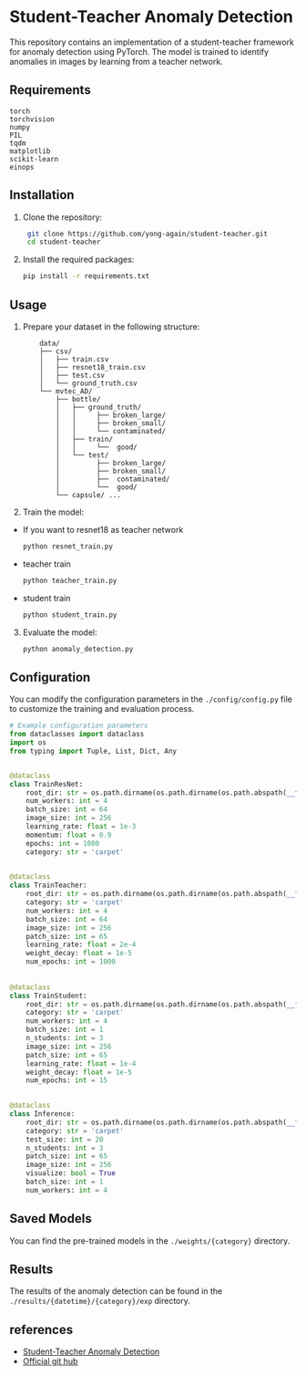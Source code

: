 # Student-Teacher Anomaly Detection
This repository contains an implementation of a student-teacher framework for anomaly detection using PyTorch. 
The model is trained to identify anomalies in images by learning from a teacher network.

## Requirements
```text
torch
torchvision
numpy
PIL
tqdm
matplotlib
scikit-learn
einops
```

## Installation
1. Clone the repository:
   ```bash
    git clone https://github.com/yong-again/student-teacher.git
    cd student-teacher
    ```
2. Install the required packages:
    ```bash
    pip install -r requirements.txt
    ```
## Usage
1. Prepare your dataset in the following structure:
    ```text
        data/
        ├── csv/
        │   ├── train.csv
        │   ├── resnet18_train.csv
        │   ├── test.csv
        │   └── ground_truth.csv
        └── mvtec_AD/
            ├── bottle/
            │   ├── ground_truth/
            │   │     ├── broken_large/
            │   │     ├── broken_small/
            │   │     └── contaminated/
            │   ├── train/
            │   │     └──  good/  
            │   └── test/
            │         ├── broken_large/
            │         ├── broken_small/
            │         ├──  contaminated/
            │         └──  good/
            └── capsule/ ...
    ```

2. Train the model:
- If you want to resnet18 as teacher network
    
  ```bash
  python resnet_train.py
  ```
- teacher train
  ```bash
  python teacher_train.py
  ```
- student train
    ```bash
    python student_train.py
    ```
  
3. Evaluate the model:
    ```bash
   python anomaly_detection.py
   ```

## Configuration
You can modify the configuration parameters in the `./config/config.py` file to customize the training and evaluation process.

```python
# Example configuration parameters
from dataclasses import dataclass
import os
from typing import Tuple, List, Dict, Any


@dataclass
class TrainResNet:
    root_dir: str = os.path.dirname(os.path.dirname(os.path.abspath(__file__)))
    num_workers: int = 4
    batch_size: int = 64
    image_size: int = 256
    learning_rate: float = 1e-3
    momentum: float = 0.9
    epochs: int = 1000
    category: str = 'carpet'

    
@dataclass
class TrainTeacher:
    root_dir: str = os.path.dirname(os.path.dirname(os.path.abspath(__file__)))
    category: str = 'carpet'
    num_workers: int = 4
    batch_size: int = 64
    image_size: int = 256
    patch_size: int = 65
    learning_rate: float = 2e-4
    weight_decay: float = 1e-5
    num_epochs: int = 1000
    
    
@dataclass
class TrainStudent:
    root_dir: str = os.path.dirname(os.path.dirname(os.path.abspath(__file__)))
    category: str = 'carpet'
    num_workers: int = 4
    batch_size: int = 1
    n_students: int = 3
    image_size: int = 256
    patch_size: int = 65
    learning_rate: float = 1e-4
    weight_decay: float = 1e-5
    num_epochs: int = 15

    
@dataclass
class Inference:
    root_dir: str = os.path.dirname(os.path.dirname(os.path.abspath(__file__)))
    category: str = 'carpet'
    test_size: int = 20
    n_students: int = 3
    patch_size: int = 65
    image_size: int = 256
    visualize: bool = True
    batch_size: int = 1
    num_workers: int = 4
```

## Saved Models
You can find the pre-trained models in the `./weights/{category}` directory.

## Results
The results of the anomaly detection can be found in the `./results/{datetime}/{category}/exp` directory.

## references
- [Student-Teacher Anomaly Detection](https://arxiv.org/pdf/1911.02357v2)
- [Official git hub](https://github.com/denguir/student-teacher-anomaly-detection)


